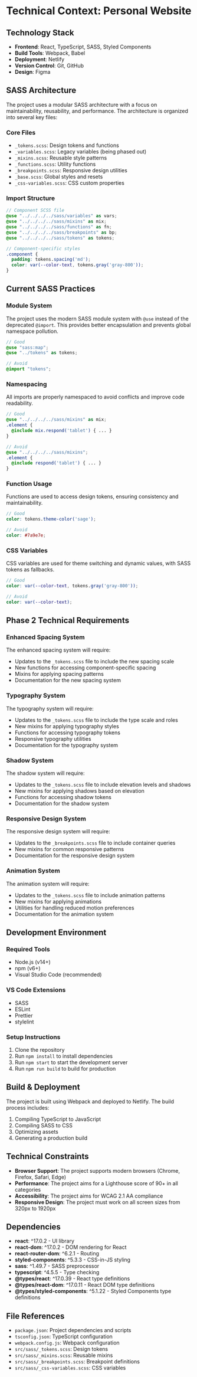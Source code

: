 # Technical Context: Personal Website

## Technology Stack

- **Frontend**: React, TypeScript, SASS, Styled Components
- **Build Tools**: Webpack, Babel
- **Deployment**: Netlify
- **Version Control**: Git, GitHub
- **Design**: Figma

## SASS Architecture

The project uses a modular SASS architecture with a focus on maintainability, reusability, and performance. The architecture is organized into several key files:

### Core Files

- `_tokens.scss`: Design tokens and functions
- `_variables.scss`: Legacy variables (being phased out)
- `_mixins.scss`: Reusable style patterns
- `_functions.scss`: Utility functions
- `_breakpoints.scss`: Responsive design utilities
- `_base.scss`: Global styles and resets
- `_css-variables.scss`: CSS custom properties

### Import Structure

```scss
// Component SCSS file
@use "../../../../sass/variables" as vars;
@use "../../../../sass/mixins" as mix;
@use "../../../../sass/functions" as fn;
@use "../../../../sass/breakpoints" as bp;
@use "../../../../sass/tokens" as tokens;

// Component-specific styles
.component {
  padding: tokens.spacing('md');
  color: var(--color-text, tokens.gray('gray-800'));
}
```

## Current SASS Practices

### Module System

The project uses the modern SASS module system with `@use` instead of the deprecated `@import`. This provides better encapsulation and prevents global namespace pollution.

```scss
// Good
@use "sass:map";
@use "../tokens" as tokens;

// Avoid
@import "tokens";
```

### Namespacing

All imports are properly namespaced to avoid conflicts and improve code readability.

```scss
// Good
@use "../../../../sass/mixins" as mix;
.element {
  @include mix.respond('tablet') { ... }
}

// Avoid
@use "../../../../sass/mixins";
.element {
  @include respond('tablet') { ... }
}
```

### Function Usage

Functions are used to access design tokens, ensuring consistency and maintainability.

```scss
// Good
color: tokens.theme-color('sage');

// Avoid
color: #7a9e7e;
```

### CSS Variables

CSS variables are used for theme switching and dynamic values, with SASS tokens as fallbacks.

```scss
// Good
color: var(--color-text, tokens.gray('gray-800'));

// Avoid
color: var(--color-text);
```

## Phase 2 Technical Requirements

### Enhanced Spacing System

The enhanced spacing system will require:

- Updates to the `_tokens.scss` file to include the new spacing scale
- New functions for accessing component-specific spacing
- Mixins for applying spacing patterns
- Documentation for the new spacing system

### Typography System

The typography system will require:

- Updates to the `_tokens.scss` file to include the type scale and roles
- New mixins for applying typography styles
- Functions for accessing typography tokens
- Responsive typography utilities
- Documentation for the typography system

### Shadow System

The shadow system will require:

- Updates to the `_tokens.scss` file to include elevation levels and shadows
- New mixins for applying shadows based on elevation
- Functions for accessing shadow tokens
- Documentation for the shadow system

### Responsive Design System

The responsive design system will require:

- Updates to the `_breakpoints.scss` file to include container queries
- New mixins for common responsive patterns
- Documentation for the responsive design system

### Animation System

The animation system will require:

- Updates to the `_tokens.scss` file to include animation patterns
- New mixins for applying animations
- Utilities for handling reduced motion preferences
- Documentation for the animation system

## Development Environment

### Required Tools

- Node.js (v14+)
- npm (v6+)
- Visual Studio Code (recommended)

### VS Code Extensions

- SASS
- ESLint
- Prettier
- stylelint

### Setup Instructions

1. Clone the repository
2. Run `npm install` to install dependencies
3. Run `npm start` to start the development server
4. Run `npm run build` to build for production

## Build & Deployment

The project is built using Webpack and deployed to Netlify. The build process includes:

1. Compiling TypeScript to JavaScript
2. Compiling SASS to CSS
3. Optimizing assets
4. Generating a production build

## Technical Constraints

- **Browser Support**: The project supports modern browsers (Chrome, Firefox, Safari, Edge)
- **Performance**: The project aims for a Lighthouse score of 90+ in all categories
- **Accessibility**: The project aims for WCAG 2.1 AA compliance
- **Responsive Design**: The project must work on all screen sizes from 320px to 1920px

## Dependencies

- **react**: ^17.0.2 - UI library
- **react-dom**: ^17.0.2 - DOM rendering for React
- **react-router-dom**: ^6.2.1 - Routing
- **styled-components**: ^5.3.3 - CSS-in-JS styling
- **sass**: ^1.49.7 - SASS preprocessor
- **typescript**: ^4.5.5 - Type checking
- **@types/react**: ^17.0.39 - React type definitions
- **@types/react-dom**: ^17.0.11 - React DOM type definitions
- **@types/styled-components**: ^5.1.22 - Styled Components type definitions

## File References

- `package.json`: Project dependencies and scripts
- `tsconfig.json`: TypeScript configuration
- `webpack.config.js`: Webpack configuration
- `src/sass/_tokens.scss`: Design tokens
- `src/sass/_mixins.scss`: Reusable mixins
- `src/sass/_breakpoints.scss`: Breakpoint definitions
- `src/sass/_css-variables.scss`: CSS variables
